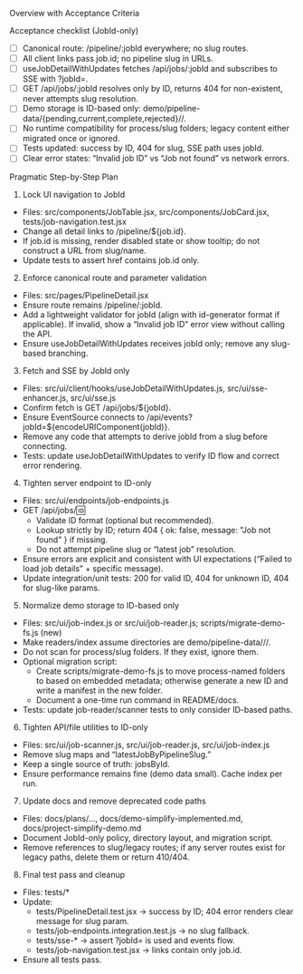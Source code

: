 Overview with Acceptance Criteria

Acceptance checklist (JobId-only)

- [ ] Canonical route: /pipeline/:jobId everywhere; no slug routes.
- [ ] All client links pass job.id; no pipeline slug in URLs.
- [ ] useJobDetailWithUpdates fetches /api/jobs/:jobId and subscribes to SSE with ?jobId=.
- [ ] GET /api/jobs/:jobId resolves only by ID, returns 404 for non-existent, never attempts slug resolution.
- [ ] Demo storage is ID-based only: demo/pipeline-data/{pending,current,complete,rejected}/<jobId>/.
- [ ] No runtime compatibility for process/slug folders; legacy content either migrated once or ignored.
- [ ] Tests updated: success by ID, 404 for slug, SSE path uses jobId.
- [ ] Clear error states: “Invalid job ID” vs “Job not found” vs network errors.

Pragmatic Step-by-Step Plan

1. Lock UI navigation to JobId

- Files: src/components/JobTable.jsx, src/components/JobCard.jsx, tests/job-navigation.test.jsx
- Change all detail links to /pipeline/${job.id}.
- If job.id is missing, render disabled state or show tooltip; do not construct a URL from slug/name.
- Update tests to assert href contains job.id only.

2. Enforce canonical route and parameter validation

- Files: src/pages/PipelineDetail.jsx
- Ensure route remains /pipeline/:jobId.
- Add a lightweight validator for jobId (align with id-generator format if applicable). If invalid, show a “Invalid job ID” error view without calling the API.
- Ensure useJobDetailWithUpdates receives jobId only; remove any slug-based branching.

3. Fetch and SSE by JobId only

- Files: src/ui/client/hooks/useJobDetailWithUpdates.js, src/ui/sse-enhancer.js, src/ui/sse.js
- Confirm fetch is GET /api/jobs/${jobId}.
- Ensure EventSource connects to /api/events?jobId=${encodeURIComponent(jobId)}.
- Remove any code that attempts to derive jobId from a slug before connecting.
- Tests: update useJobDetailWithUpdates to verify ID flow and correct error rendering.

4. Tighten server endpoint to ID-only

- Files: src/ui/endpoints/job-endpoints.js
- GET /api/jobs/:id:
  - Validate ID format (optional but recommended).
  - Lookup strictly by ID; return 404 { ok: false, message: "Job not found" } if missing.
  - Do not attempt pipeline slug or “latest job” resolution.
- Ensure errors are explicit and consistent with UI expectations (“Failed to load job details” + specific message).
- Update integration/unit tests: 200 for valid ID, 404 for unknown ID, 404 for slug-like params.

5. Normalize demo storage to ID-based only

- Files: src/ui/job-index.js or src/ui/job-reader.js; scripts/migrate-demo-fs.js (new)
- Make readers/index assume directories are demo/pipeline-data/<stage>/<jobId>/.
- Do not scan for process/slug folders. If they exist, ignore them.
- Optional migration script:
  - Create scripts/migrate-demo-fs.js to move process-named folders to <jobId> based on embedded metadata; otherwise generate a new ID and write a manifest in the new folder.
  - Document a one-time run command in README/docs.
- Tests: update job-reader/scanner tests to only consider ID-based paths.

6. Tighten API/file utilities to ID-only

- Files: src/ui/job-scanner.js, src/ui/job-reader.js, src/ui/job-index.js
- Remove slug maps and “latestJobByPipelineSlug.”
- Keep a single source of truth: jobsById.
- Ensure performance remains fine (demo data small). Cache index per run.

7. Update docs and remove deprecated code paths

- Files: docs/plans/…, docs/demo-simplify-implemented.md, docs/project-simplify-demo.md
- Document JobId-only policy, directory layout, and migration script.
- Remove references to slug/legacy routes; if any server routes exist for legacy paths, delete them or return 410/404.

8. Final test pass and cleanup

- Files: tests/\*
- Update:
  - tests/PipelineDetail.test.jsx → success by ID; 404 error renders clear message for slug param.
  - tests/job-endpoints.integration.test.js → no slug fallback.
  - tests/sse-\* → assert ?jobId= is used and events flow.
  - tests/job-navigation.test.jsx → links contain only job.id.
- Ensure all tests pass.
